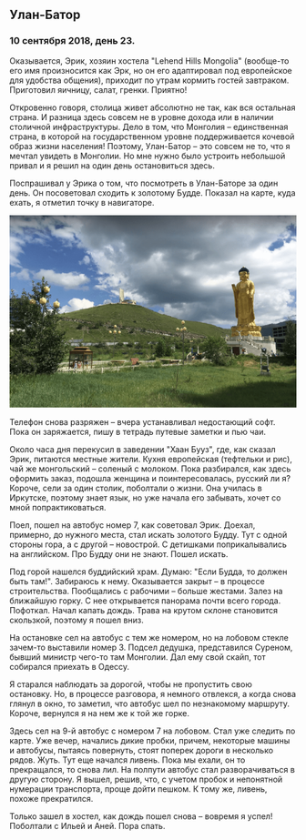 ## Улан-Батор

### 10 сентября 2018, день 23.

Оказывается, Эрик, хозяин хостела "Lehend Hills Mongolia" (вообще-то его имя произносится как Эрк, но он его адаптировал под европейское для удобства общения), приходит по утрам кормить гостей завтраком. Приготовил яичницу, салат, гренки. Приятно!

Откровенно говоря, столица живет абсолютно не так, как вся остальная страна. И разница здесь совсем не в уровне дохода или в наличии столичной инфраструктуры. Дело в том, что Монголия – единственная страна, в которой на государственном уровне поддерживается кочевой образ жизни населения! Поэтому, Улан-Батор – это совсем не то, что я мечтал увидеть в Монголии. Но мне нужно было устроить небольшой привал и я решил на один день остановиться здесь.

Поспрашивал у Эрика о том, что посмотреть в Улан-Баторе за один день. Он посоветовал сходить к золотому Будде. Показал на карте, куда ехать, я отметил точку в навигаторе.

 ![Золотой Булла](../images/map_011.png)

Телефон снова разряжен – вчера устанавливал недостающий софт. Пока он заряжается, пишу в тетрадь путевые заметки и пью чаи.

Около часа дня перекусил в заведении "Хаан Бууз", где, как сказал Эрик, питаются местные жители. Кухня европейская (тефтельки и рис), чай же монгольский – соленый с молоком. Пока разбирался, как здесь оформить заказ, подошла женщина и поинтересовалась, русский ли я? Короче, сели за один столик, поболтали о жизни. Она училась в Иркутске, поэтому знает язык, но уже начала его забывать, хочет со мной попрактиковаться.

Поел, пошел на автобус номер 7, как советовал Эрик. Доехал, примерно, до нужного места, стал искать золотого Будду. Тут с одной стороны гора, а с другой – новострой. С детишками поприкалывались на английском. Про Будду они не знают. Пошел искать.

Под горой нашелся буддийский храм. Думаю: "Если Будда, то должен быть там!". Забираюсь к нему. Оказывается закрыт – в процессе строительства. Пообщались с рабочими – больше жестами. Залез на ближайшую горку. С нее открывается панорама почти всего города. Пофоткал. Начал капать дождь. Трава на крутом склоне становится скользкой, поэтому я пошел вниз.

На остановке сел на автобус с тем же номером, но на лобовом стекле зачем-то выставили номер 3. Подсел дедушка, представился Суреном, бывший министр чего-то там Монголии. Дал ему свой скайп, тот собирался приехать в Одессу.

Я старался наблюдать за дорогой, чтобы не пропустить свою остановку. Но, в процессе разговора, я немного отвлекся, а когда снова глянул в окно, то заметил, что автобус шел по незнакомому маршруту. Короче, вернулся я на нем же к той же горке.

Здесь сел на 9-й автобус с номером 7 на лобовом. Стал уже следить по карте. Уже вечер, начались дикие пробки, причем, некоторые машины и автобусы, пытаясь повернуть, стоят поперек дороги в несколько рядов. Жуть. Тут еще начался ливень. Пока мы ехали, он то прекращался, то снова лил. На полпути автобус стал разворачиваться в другую сторону. Я вышел, решив, что, с учетом пробок и непонятной нумерации транспорта, проще дойти пешком. К тому же, ливень, похоже прекратился.

Только зашел в хостел, как дождь пошел снова – вовремя я успел! Поболтали с Ильей и Аней. Пора спать.